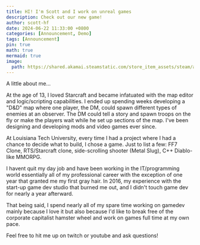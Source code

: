 ```yaml
---
title: HI! I'm Scott and I work on unreal games
description: Check out our new game!
author: scott-hf
date: 2024-06-22 11:33:00 +0800
categories: [Announcement, Demo]
tags: [Announcement]
pin: true
math: true
mermaid: true
image:
  path: https://shared.akamai.steamstatic.com/store_item_assets/steam/apps/2530060/extras/truthoutthere2.gif?t=1719075847
---
```



A little about me...

At the age of 13, I loved Starcraft and became infatuated with the map editor and logic/scripting capabilities. I ended up spending weeks developing a "D&D" map where one player, the DM, could spawn different types of enemies at an observer. The DM could tell a story and spawn troops on the fly or make the players wait while he set up sections of the map. I've been designing and developing mods and video games ever since.

At Louisiana Tech University, every time I had a project where I had a chance to decide what to build, I chose a game. Just to list a few: FF7 Clone, RTS/Starcraft clone, side-scrolling shooter (Metal Slug), C++ Diablo-like MMORPG.

I havent quit my day job and have been working in the IT/programming world essentially all of my professional career with the exception of one year that granted me my first gray hair. In 2016, my experience with the start-up game dev studio that burned me out, and I didn't touch game dev for nearly a year afterward. 

That being said, I spend nearly all of my spare time working on gamedev mainly because I love it but also because I'd like to break free of the corporate capitalist hamster wheel and work on games full time at my own pace.

Feel free to hit me up on twitch or youtube and ask questions!


